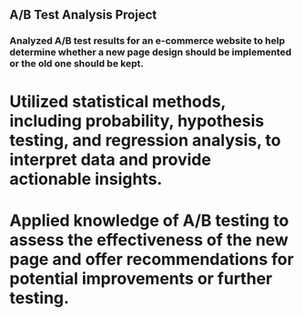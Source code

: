 ## A/B Test Analysis Project

### Analyzed A/B test results for an e-commerce website to help determine whether a new page design should be implemented or the old one should be kept.
# Utilized statistical methods, including probability, hypothesis testing, and regression analysis, to interpret data and provide actionable insights.
# Applied knowledge of A/B testing to assess the effectiveness of the new page and offer recommendations for potential improvements or further testing.
